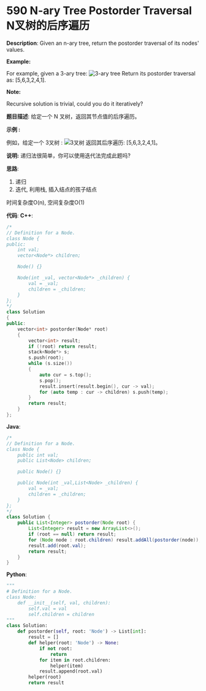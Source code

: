 # 590 N-ary Tree Postorder Traversal N叉树的后序遍历

__Description__:
Given an n-ary tree, return the postorder traversal of its nodes' values.

__Example:__

For example, given a 3-ary tree:
![3-ary tree](https://upload-images.jianshu.io/upload_images/16639143-caf24b6dedfe7889.png?imageMogr2/auto-orient/strip%7CimageView2/2/w/1240)
Return its postorder traversal as: [5,6,3,2,4,1].

__Note:__

Recursive solution is trivial, could you do it iteratively?

__题目描述__:
给定一个 N 叉树，返回其节点值的后序遍历。

__示例 :__

例如，给定一个 3叉树 :
![3叉树](https://upload-images.jianshu.io/upload_images/16639143-caf24b6dedfe7889.png?imageMogr2/auto-orient/strip%7CimageView2/2/w/1240)
返回其后序遍历: [5,6,3,2,4,1]。

__说明:__
递归法很简单，你可以使用迭代法完成此题吗?

__思路__:

1. 递归
2. 迭代, 利用栈, 插入结点的孩子结点

时间复杂度O(n), 空间复杂度O(1)

__代码__:
__C++__:

```C++
/*
// Definition for a Node.
class Node {
public:
    int val;
    vector<Node*> children;

    Node() {}

    Node(int _val, vector<Node*> _children) {
        val = _val;
        children = _children;
    }
};
*/
class Solution 
{
public:
    vector<int> postorder(Node* root) 
    {
        vector<int> result;
        if (!root) return result;
        stack<Node*> s;
        s.push(root);
        while (s.size()) 
        {
            auto cur = s.top();
            s.pop();
            result.insert(result.begin(), cur -> val);
            for (auto temp : cur -> children) s.push(temp);
        }
        return result;
    }
};
```

__Java__:

```Java
/*
// Definition for a Node.
class Node {
    public int val;
    public List<Node> children;

    public Node() {}

    public Node(int _val,List<Node> _children) {
        val = _val;
        children = _children;
    }
};
*/
class Solution {
    public List<Integer> postorder(Node root) {
        List<Integer> result = new ArrayList<>();
        if (root == null) return result;
        for (Node node : root.children) result.addAll(postorder(node));
        result.add(root.val);
        return result;
    }
}
```

__Python__:

```Python
"""
# Definition for a Node.
class Node:
    def __init__(self, val, children):
        self.val = val
        self.children = children
"""
class Solution:
    def postorder(self, root: 'Node') -> List[int]:
        result = []
        def helper(root: 'Node') -> None:
            if not root:
                return
            for item in root.children:
                helper(item)
            result.append(root.val)
        helper(root)
        return result
```
